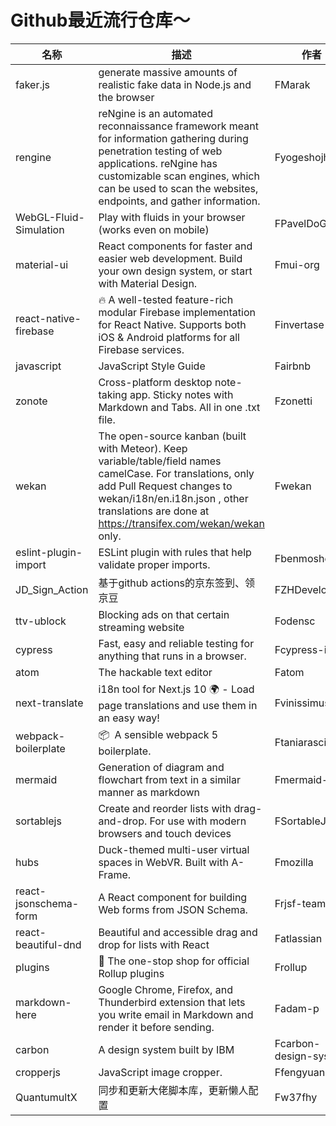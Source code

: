 # Github最近流行仓库～

| 名称  | 描述  | 作者  | star量 | 地址  |
| --- | --- | --- | ----- | --- |
| faker.js | generate massive amounts of realistic fake data in Node.js and the browser | FMarak | 26,721 | https://github.com/Marak/faker.js
rengine | reNgine is an automated reconnaissance framework meant for information gathering during penetration testing of web applications. reNgine has customizable scan engines, which can be used to scan the websites, endpoints, and gather information. | Fyogeshojha | 1,844 | https://github.com/yogeshojha/rengine
WebGL-Fluid-Simulation | Play with fluids in your browser (works even on mobile) | FPavelDoGreat | 9,772 | https://github.com/PavelDoGreat/WebGL-Fluid-Simulation
material-ui | React components for faster and easier web development. Build your own design system, or start with Material Design. | Fmui-org | 62,326 | https://github.com/mui-org/material-ui
react-native-firebase | 🔥 A well-tested feature-rich modular Firebase implementation for React Native. Supports both iOS & Android platforms for all Firebase services. | Finvertase | 8,477 | https://github.com/invertase/react-native-firebase
javascript | JavaScript Style Guide | Fairbnb | 101,312 | https://github.com/airbnb/javascript
zonote | Cross-platform desktop note-taking app. Sticky notes with Markdown and Tabs. All in one .txt file. | Fzonetti | 188 | https://github.com/zonetti/zonote
wekan | The open-source kanban (built with Meteor). Keep variable/table/field names camelCase. For translations, only add Pull Request changes to wekan/i18n/en.i18n.json , other translations are done at https://transifex.com/wekan/wekan only. | Fwekan | 16,787 | https://github.com/wekan/wekan
eslint-plugin-import | ESLint plugin with rules that help validate proper imports. | Fbenmosher | 2,863 | https://github.com/benmosher/eslint-plugin-import
JD_Sign_Action | 基于github actions的京东签到、领京豆 | FZHDeveloper | 260 | https://github.com/ZHDeveloper/JD_Sign_Action
ttv-ublock | Blocking ads on that certain streaming website | Fodensc | 271 | https://github.com/odensc/ttv-ublock
cypress | Fast, easy and reliable testing for anything that runs in a browser. | Fcypress-io | 24,406 | https://github.com/cypress-io/cypress
atom | The hackable text editor | Fatom | 53,538 | https://github.com/atom/atom
next-translate | i18n tool for Next.js 10 🌍 - Load page translations and use them in an easy way! | Fvinissimus | 479 | https://github.com/vinissimus/next-translate
webpack-boilerplate | 📦 ‎ A sensible webpack 5 boilerplate. | Ftaniarascia | 1,017 | https://github.com/taniarascia/webpack-boilerplate
mermaid | Generation of diagram and flowchart from text in a similar manner as markdown | Fmermaid-js | 32,682 | https://github.com/mermaid-js/mermaid
sortablejs | Create and reorder lists with drag-and-drop. For use with modern browsers and touch devices | FSortableJS | 21,275 | https://github.com/SortableJS/sortablejs
hubs | Duck-themed multi-user virtual spaces in WebVR. Built with A-Frame. | Fmozilla | 893 | https://github.com/mozilla/hubs
react-jsonschema-form | A React component for building Web forms from JSON Schema. | Frjsf-team | 9,186 | https://github.com/rjsf-team/react-jsonschema-form
react-beautiful-dnd | Beautiful and accessible drag and drop for lists with React | Fatlassian | 21,326 | https://github.com/atlassian/react-beautiful-dnd
plugins | 🍣 The one-stop shop for official Rollup plugins | Frollup | 1,263 | https://github.com/rollup/plugins
markdown-here | Google Chrome, Firefox, and Thunderbird extension that lets you write email in Markdown and render it before sending. | Fadam-p | 48,920 | https://github.com/adam-p/markdown-here
carbon | A design system built by IBM | Fcarbon-design-system | 3,625 | https://github.com/carbon-design-system/carbon
cropperjs | JavaScript image cropper. | Ffengyuanchen | 8,431 | https://github.com/fengyuanchen/cropperjs
QuantumultX | 同步和更新大佬脚本库，更新懒人配置 | Fw37fhy | 289 | https://github.com/w37fhy/QuantumultX |
